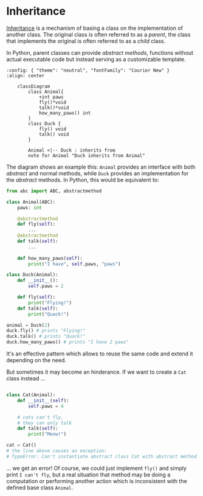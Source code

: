 # Inheritance

[Inheritance] is a mechanism of basing a class on the implementation of another class. The original class is often referred to as a *parent*, the class that implements the original is often referred to as a *child* class.

In Python, parent classes can provide *abstract methods*, functions without actual executable code but instead serving as a customizable template.

```mermaid
:config: { "theme": "neutral", "fontFamily": "Courier New" }
:align: center

    classDiagram
        class Animal{
            +int paws
            fly()*void
            talk()*void
            how_many_paws() int
        }
        class Duck {
            fly() void
            talk() void
        }

        Animal <|-- Duck : inherits from
        note for Animal "Duck inherits from Animal"
```

The diagram shows an example this: `Animal` provides an interface with both _abstract_ and normal methods, while `Duck` provides an implementation for the _abstract_ methods. In Python, this would be equivalent to:

```python
from abc import ABC, abstractmethod

class Animal(ABC):
    paws: int

    @abstractmethod
    def fly(self):
        ...
    @abstractmethod
    def talk(self):
        ...
    
    def how_many_paws(self):
        print("I have", self.paws, "paws")

class Duck(Animal):
    def __init__():
        self.paws = 2

    def fly(self):
        print("Flying!")
    def talk(self):
        print("Quack!")

animal = Duck(2)
duck.fly() # prints "Flying!"
duck.talk() # prints "Quack!"
duck.how_many_paws() # prints "I have 2 paws"
```

It's an effective pattern which allows to reuse the same code and extend it depending on the need.

But sometimes it may become an hinderance. If we want to create a `Cat` class instead ...

```python

class Cat(Animal):
    def __init__(self):
        self.paws = 4

    # cats can't fly,
    # they can only talk
    def talk(self):
        print("Meow!")

cat = Cat()
# the line above causes an exception:
# TypeError: Can't instantiate abstract class Cat with abstract method fly
```

... we get an error! Of course, we could just implement `fly()` and simply print `I can't fly`, but a real situation that method may be doing a computation or performing another action which is inconsistent with the defined base class `Animal`.


[inheritance]: https://en.wikipedia.org/wiki/Inheritance_(object-oriented_programming)
